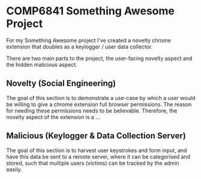 # COMP6841 Something Awesome Project

For my Something Awesome project I've created a novelty chrome extension that doubles as a keylogger / user data collector. 

There are two main parts to the project, the user-facing novelty aspect and the hidden malicious aspect. 

## Novelty (Social Engineering)

The goal of this section is to demonstrate a use-case by which a user would be willing to give a chrome extension full browser permissions. The reason for needing these permissions needs to be believable. Therefore, the novelty aspect of the extension is a ...

## Malicious (Keylogger & Data Collection Server)
The goal of this section is to harvest user keystrokes and form input, and have this data be sent to a remote server, where it can be categorised and stored, such that multiple users (victims) can be tracked by the admin easily.
